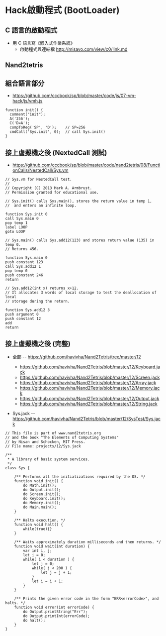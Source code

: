 # Hack啟動程式 (BootLoader)

## C 語言的啟動程式

* 用 C 語言寫《嵌入式作業系統》
    * 啟動程式與連結檔 http://misavo.com/view/c0/link.md

## Nand2tetris


## 組合語言部分

* https://github.com/cccbook/sp/blob/master/code/js/07-vm-hack/js/vmh.js

```
function init() {
  comment("init");
  A('256');
  C('D=A');
  compToReg('SP', 'D');    // SP=256
  cmdCall('Sys.init', 0);  // call Sys.init()
}
```

## 接上虛擬機之後 (NextedCall 測試)

* https://github.com/cccbook/sp/blob/master/code/nand2tetris/08/FunctionCalls/NestedCall/Sys.vm

```
// Sys.vm for NestedCall test.
//
// Copyright (C) 2013 Mark A. Armbrust.
// Permission granted for educational use.

// Sys.init() calls Sys.main(), stores the return value in temp 1,
//  and enters an infinite loop.

function Sys.init 0
call Sys.main 0
pop temp 1
label LOOP
goto LOOP

// Sys.main() calls Sys.add12(123) and stores return value (135) in temp 0.
// Returns 456.

function Sys.main 0
push constant 123
call Sys.add12 1
pop temp 0
push constant 246
return

// Sys.add12(int x) returns x+12.
// It allocates 3 words of local storage to test the deallocation of local
// storage during the return.

function Sys.add12 3
push argument 0
push constant 12
add
return

```

## 接上虛擬機之後 (完整)

* 全部 -- https://github.com/havivha/Nand2Tetris/tree/master/12
    * https://github.com/havivha/Nand2Tetris/blob/master/12/Keyboard.jack
    * https://github.com/havivha/Nand2Tetris/blob/master/12/Screen.jack
    * https://github.com/havivha/Nand2Tetris/blob/master/12/Array.jack
    * https://github.com/havivha/Nand2Tetris/blob/master/12/Memory.jack
    * https://github.com/havivha/Nand2Tetris/blob/master/12/Output.jack
    * https://github.com/havivha/Nand2Tetris/blob/master/12/String.jack

* Sys.jack -- https://github.com/havivha/Nand2Tetris/blob/master/12/SysTest/Sys.jack

```
// This file is part of www.nand2tetris.org
// and the book "The Elements of Computing Systems"
// by Nisan and Schocken, MIT Press.
// File name: projects/12/Sys.jack

/**
 * A library of basic system services.
 */
class Sys {

    /** Performs all the initializations required by the OS. */
    function void init() {
        do Math.init();
        do Output.init();
        do Screen.init();
        do Keyboard.init();
        do Memory.init();
        do Main.main();
    }

    /** Halts execution. */
    function void halt() {
        while(true){}
    }

    /** Waits approximately duration milliseconds and then returns. */
    function void wait(int duration) {
        var int i, j;
        let i = 0;
        while( i < duration ) {
            let j = 0;
            while( j < 200 ) {
                let j = j + 1;
            }
            let i = i + 1;
        }
    }

    /** Prints the given error code in the form "ERR<errorCode>", and halts. */
    function void error(int errorCode) {
        do Output.printString("Err");
        do Output.printInt(errorCode);
        do halt();
    }
}
```